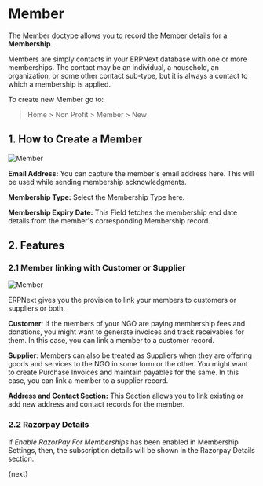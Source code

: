 <!-- add-breadcrumbs -->
# Member

The Member doctype allows you to record the Member details for a **Membership**.

Members are simply contacts in your ERPNext database with one or more memberships. The contact may be an individual, a household, an organization, or some other contact sub-type, but it is always a contact to which a membership is applied.

To create new Member go to:

> Home > Non Profit > Member > New

## 1. How to Create a Member

<img class="screenshot" alt="Member" src="{{docs_base_url}}/v13/assets/img/non_profit/membership/member.png">

**Email Address:** You can capture the member's email address here. This will be used while sending membership acknowledgments.

**Membership Type:** Select the Membership Type here.

**Membership Expiry Date:** This Field fetches the membership end date details from the member's corresponding Membership record.

## 2. Features


### 2.1 Member linking with Customer or Supplier

<img class="screenshot" alt="Member" src="{{docs_base_url}}/v13/assets/img/non_profit/membership/member-details.png">

ERPNext gives you the provision to link your members to customers or suppliers or both.

**Customer**: If the members of your NGO are paying membership fees and donations, you might want to generate invoices and track receivables for them. In this case, you can link a member to a customer record.

**Supplier**: Members can also be treated as Suppliers when they are offering goods and services to the NGO in some form or the other. You might want to create Purchase Invoices and maintain payables for the same. In this case, you can link a member to a supplier record.

**Address and Contact Section:** This Section allows you to link existing or add new address and contact records for the member.

### 2.2 Razorpay Details

If _Enable RazorPay For Memberships_ has been enabled in Membership Settings, then, the subscription details will be shown in the Razorpay Details section.


{next}
